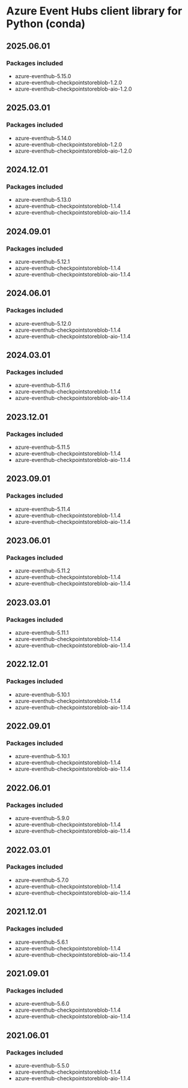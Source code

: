 # Azure Event Hubs client library for Python (conda)

## 2025.06.01

### Packages included

- azure-eventhub-5.15.0
- azure-eventhub-checkpointstoreblob-1.2.0
- azure-eventhub-checkpointstoreblob-aio-1.2.0

## 2025.03.01

### Packages included

- azure-eventhub-5.14.0
- azure-eventhub-checkpointstoreblob-1.2.0
- azure-eventhub-checkpointstoreblob-aio-1.2.0

## 2024.12.01

### Packages included

- azure-eventhub-5.13.0
- azure-eventhub-checkpointstoreblob-1.1.4
- azure-eventhub-checkpointstoreblob-aio-1.1.4

## 2024.09.01

### Packages included

- azure-eventhub-5.12.1
- azure-eventhub-checkpointstoreblob-1.1.4
- azure-eventhub-checkpointstoreblob-aio-1.1.4

## 2024.06.01

### Packages included

- azure-eventhub-5.12.0
- azure-eventhub-checkpointstoreblob-1.1.4
- azure-eventhub-checkpointstoreblob-aio-1.1.4

## 2024.03.01

### Packages included

- azure-eventhub-5.11.6
- azure-eventhub-checkpointstoreblob-1.1.4
- azure-eventhub-checkpointstoreblob-aio-1.1.4

## 2023.12.01

### Packages included

- azure-eventhub-5.11.5
- azure-eventhub-checkpointstoreblob-1.1.4
- azure-eventhub-checkpointstoreblob-aio-1.1.4

## 2023.09.01

### Packages included

- azure-eventhub-5.11.4
- azure-eventhub-checkpointstoreblob-1.1.4
- azure-eventhub-checkpointstoreblob-aio-1.1.4

## 2023.06.01

### Packages included

- azure-eventhub-5.11.2
- azure-eventhub-checkpointstoreblob-1.1.4
- azure-eventhub-checkpointstoreblob-aio-1.1.4

## 2023.03.01

### Packages included

- azure-eventhub-5.11.1
- azure-eventhub-checkpointstoreblob-1.1.4
- azure-eventhub-checkpointstoreblob-aio-1.1.4

## 2022.12.01

### Packages included

- azure-eventhub-5.10.1
- azure-eventhub-checkpointstoreblob-1.1.4
- azure-eventhub-checkpointstoreblob-aio-1.1.4

## 2022.09.01

### Packages included

- azure-eventhub-5.10.1
- azure-eventhub-checkpointstoreblob-1.1.4
- azure-eventhub-checkpointstoreblob-aio-1.1.4

## 2022.06.01

### Packages included

- azure-eventhub-5.9.0
- azure-eventhub-checkpointstoreblob-1.1.4
- azure-eventhub-checkpointstoreblob-aio-1.1.4

## 2022.03.01

### Packages included

- azure-eventhub-5.7.0
- azure-eventhub-checkpointstoreblob-1.1.4
- azure-eventhub-checkpointstoreblob-aio-1.1.4

## 2021.12.01

### Packages included

- azure-eventhub-5.6.1
- azure-eventhub-checkpointstoreblob-1.1.4
- azure-eventhub-checkpointstoreblob-aio-1.1.4

## 2021.09.01

### Packages included

- azure-eventhub-5.6.0
- azure-eventhub-checkpointstoreblob-1.1.4
- azure-eventhub-checkpointstoreblob-aio-1.1.4

## 2021.06.01

### Packages included

- azure-eventhub-5.5.0
- azure-eventhub-checkpointstoreblob-1.1.4
- azure-eventhub-checkpointstoreblob-aio-1.1.4
